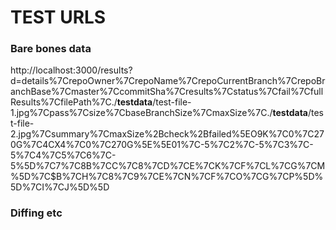 # TEST URLS
### Bare bones data
http://localhost:3000/results?d=details%7CrepoOwner%7CrepoName%7CrepoCurrentBranch%7CrepoBranchBase%7Cmaster%7CcommitSha%7Cresults%7Cstatus%7Cfail%7CfullResults%7CfilePath%7C./__testdata__/test-file-1.jpg%7Cpass%7Csize%7CbaseBranchSize%7CmaxSize%7C./__testdata__/test-file-2.jpg%7Csummary%7CmaxSize%2Bcheck%2Bfailed%5EO9K%7C0%7C270G%7C4CX4%7C0%7C270G%5E%5E$0%7C$1%7C-5%7C2%7C-5%7C3%7C-5%7C4%7C5%7C6%7C-5%5D%7C7%7C$8%7C9%7CA%7C@$B%7CC%7C8%7CD%7CE%7CK%7CF%7CL%7CG%7CM%5D%7C$B%7CH%7C8%7C9%7CE%7CN%7CF%7CO%7CG%7CP%5D%5D%7CI%7CJ%5D%5D

### Diffing etc
